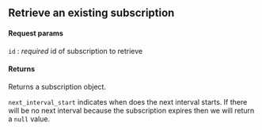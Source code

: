 ## Retrieve an existing subscription

#### Request params

`id`
:    _required_ id of subscription to retrieve

#### Returns

Returns a subscription object.


`next_interval_start` indicates when does the next interval starts. If there will be no next interval because the subscription expires then we will return a `null` value.
